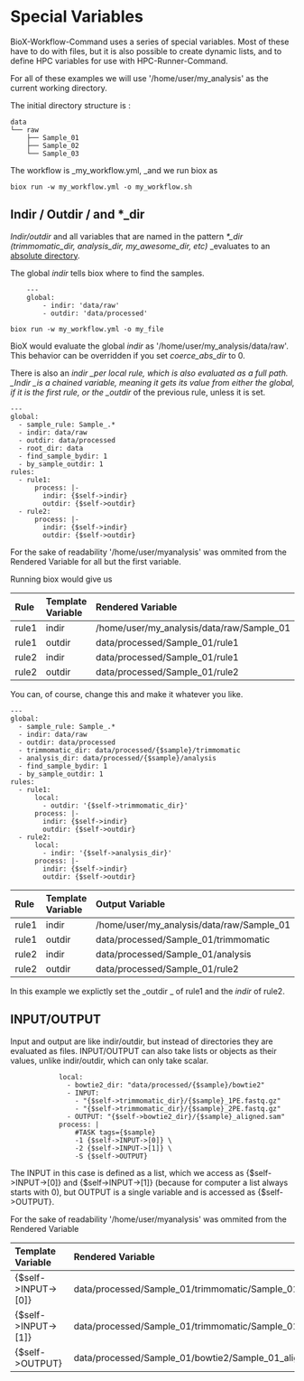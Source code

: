 # Special Variables

BioX-Workflow-Command uses a series of special variables. Most of these have to do with files, but it is also possible to create dynamic lists, and to define HPC variables for use with HPC-Runner-Command.

For all of these examples we will use '/home/user/my\_analysis' as the current working directory.

The initial directory structure is :

```
data
└── raw
    ├── Sample_01
    ├── Sample_02
    └── Sample_03
```

The workflow is \_my\_workflow.yml, \_and we run biox as

```
biox run -w my_workflow.yml -o my_workflow.sh
```

## Indir / Outdir / and \*\_dir

_Indir/outdir_ and all variables that are named in the pattern _\*\_dir \(trimmomatic\_dir, analysis\_dir, my\_awesome\_dir, etc\)_ \_evaluates to an [absolute directory](https://www.linux.com/blog/absloute-path-vs-relative-path-linuxunix).

The global _indir_ tells biox where to find the samples.

```
    ---
    global:
        - indir: 'data/raw'
        - outdir: 'data/processed'
```

```
biox run -w my_workflow.yml -o my_file
```

BioX would evaluate the global _indir_ as '/home/user/my\_analysis/data/raw'. This behavior can be overridden if you set _coerce\_abs\_dir_ to 0.

There is also an _indir \_per local rule, which is also evaluated as a full path. \_Indir \_is a chained variable, meaning it gets its value from either the global, if it is the first rule, or the \_outdir_ of the previous rule, unless it is set.

```
---
global:
  - sample_rule: Sample_.*
  - indir: data/raw
  - outdir: data/processed
  - root_dir: data
  - find_sample_bydir: 1
  - by_sample_outdir: 1
rules:
  - rule1:
      process: |-
        indir: {$self->indir}
        outdir: {$self->outdir}
  - rule2:
      process: |-
        indir: {$self->indir}
        outdir: {$self->outdir}
```

For the sake of readability '/home/user/myanalysis' was ommited from the Rendered Variable for all but the first variable.

Running biox would give us

| Rule | Template Variable | Rendered Variable |
| :--- | :--- | :--- |
| rule1 | indir | /home/user/my\_analysis/data/raw/Sample\_01 |
| rule1 | outdir | data/processed/Sample\_01/rule1 |
| rule2 | indir | data/processed/Sample\_01/rule1 |
| rule2 | outdir | data/processed/Sample\_01/rule2 |

You can, of course, change this and make it whatever you like.

```
---
global:
  - sample_rule: Sample_.*
  - indir: data/raw
  - outdir: data/processed
  - trimmomatic_dir: data/processed/{$sample}/trimmomatic
  - analysis_dir: data/processed/{$sample}/analysis
  - find_sample_bydir: 1
  - by_sample_outdir: 1
rules:
  - rule1:
      local:
        - outdir: '{$self->trimmomatic_dir}'
      process: |-
        indir: {$self->indir}
        outdir: {$self->outdir}
  - rule2:
      local:
        - indir: '{$self->analysis_dir}'
      process: |-
        indir: {$self->indir}
        outdir: {$self->outdir}
```

| Rule | Template Variable | Output Variable |
| :--- | :--- | :--- |
| rule1 | indir | /home/user/my\_analysis/data/raw/Sample\_01 |
| rule1 | outdir | data/processed/Sample\_01/trimmomatic |
| rule2 | indir | data/processed/Sample\_01/analysis |
| rule2 | outdir | data/processed/Sample\_01/rule2 |

In this example we explictly set the _outdir _ of rule1 and the _indir_ of rule2.

## INPUT/OUTPUT

Input and output are like indir/outdir, but instead of directories they are evaluated as files. INPUT/OUTPUT can also take lists or objects as their values, unlike indir/outdir, which can only take scalar.

```
            local:
              - bowtie2_dir: "data/processed/{$sample}/bowtie2"
              - INPUT:
                - "{$self->trimmomatic_dir}/{$sample}_1PE.fastq.gz"
                - "{$self->trimmomatic_dir}/{$sample}_2PE.fastq.gz"
              - OUTPUT: "{$self->bowtie2_dir}/{$sample}_aligned.sam"
            process: |
                #TASK tags={$sample}
                -1 {$self->INPUT->[0]} \
                -2 {$self->INPUT->[1]} \
                -S {$self->OUTPUT}
```

The INPUT in this case is defined as a list, which we access as {$self-&gt;INPUT-&gt;\[0\]} and {$self-&gt;INPUT-&gt;\[1\]} \(because for computer a list always starts with 0\), but OUTPUT is a single variable and is accessed as {$self-&gt;OUTPUT}.

For the sake of readability  '/home/user/myanalysis' was ommited from the Rendered Variable

| Template Variable | Rendered Variable |
| :--- | :--- |
| {$self-&gt;INPUT-&gt;\[0\]} | data/processed/Sample\_01/trimmomatic/Sample\_01\_1PE.fastq.gz |
| {$self-&gt;INPUT-&gt;\[1\]} | data/processed/Sample\_01/trimmomatic/Sample\_01\_2PE.fastq.gz |
| {$self-&gt;OUTPUT} | data/processed/Sample\_01/bowtie2/Sample\_01\_align.sam |



